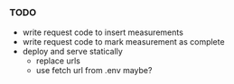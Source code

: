 #

### TODO

- write request code to insert measurements
- write request code to mark measurement as complete
- deploy and serve statically
    - replace urls
    - use fetch url from .env maybe?
